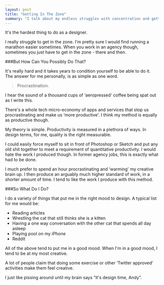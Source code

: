 ```yaml
---
layout: post
title: "Getting In The Zone"
summary: "I talk about my endless struggles with concentration and getting in the right frame of mind to design. The hope is to give a brief insight into the workflow and mind of a designer."
---
```


It's the hardest thing to do as a designer.

I really struggle to get in the zone. I'm pretty sure I would find running a marathon easier sometimes. When you work in an agency though, sometimes you just have to get in the zone - there and then.

###But How Can You Possibly Do That?

It's really hard and it takes years to condition yourself to be able to do it. The answer for me personally, is as simple as one word.

> Procrastination.

I hear the sound of a thousand cups of ‘aeropressed' coffee being spat out as I write this.

There's a whole tech micro-economy of apps and services that stop us procrastinating and make us ‘more productive'. I think my method is equally as productive though.

My theory is simple. Productivity is measured in a plethora of ways. In design terms, for me, quality is the right measurable.

I could easily force myself to sit in front of Photoshop or Sketch and put any old shit together to meet a requirement of quantitative productivity. I would hate the work I produced though. In former agency jobs, this is exactly what had to be done.

I much prefer to spend an hour procrastinating and ‘warming' my creative brain up. I then produce an arguably much higher standard of work, in a shorter amount of time. I tend to like the work I produce with this method.

###So What Do I Do?

I do a variety of things that put me in the right mood to design. A typical list for me would be:

- Reading articles
- Wrestling the cat that still thinks she is a kitten
- Having a one way conversation with the other cat that spends all day asleep
- Playing pool on my iPhone
- Reddit

All of the above tend to put me in a good mood. When I'm in a good mood, I tend to be at my most creative.

A lot of people claim that doing some exercise or other ‘Twitter approved' activities make them feel creative.

I just like pissing around until my brain says “it's design time, Andy”.
